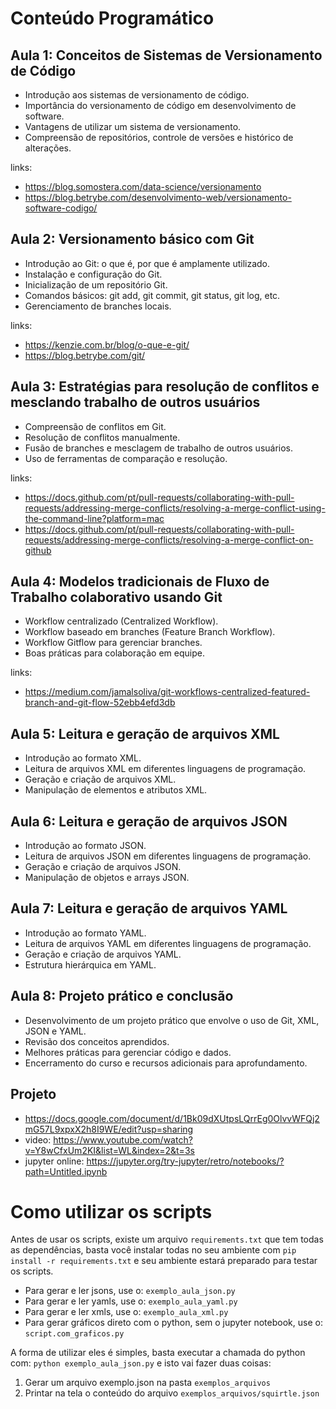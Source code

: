 
# Conteúdo Programático

## Aula 1: Conceitos de Sistemas de Versionamento de Código

- Introdução aos sistemas de versionamento de código.
- Importância do versionamento de código em desenvolvimento de software.
- Vantagens de utilizar um sistema de versionamento.
- Compreensão de repositórios, controle de versões e histórico de alterações.

links: 
- https://blog.somostera.com/data-science/versionamento
- https://blog.betrybe.com/desenvolvimento-web/versionamento-software-codigo/
## Aula 2: Versionamento básico com Git

- Introdução ao Git: o que é, por que é amplamente utilizado.
- Instalação e configuração do Git.
- Inicialização de um repositório Git.
- Comandos básicos: git add, git commit, git status, git log, etc.
- Gerenciamento de branches locais.

links:
- https://kenzie.com.br/blog/o-que-e-git/
- https://blog.betrybe.com/git/

## Aula 3: Estratégias para resolução de conflitos e mesclando trabalho de outros usuários

- Compreensão de conflitos em Git.
- Resolução de conflitos manualmente.
- Fusão de branches e mesclagem de trabalho de outros usuários.
- Uso de ferramentas de comparação e resolução.

links:
- https://docs.github.com/pt/pull-requests/collaborating-with-pull-requests/addressing-merge-conflicts/resolving-a-merge-conflict-using-the-command-line?platform=mac
- https://docs.github.com/pt/pull-requests/collaborating-with-pull-requests/addressing-merge-conflicts/resolving-a-merge-conflict-on-github

## Aula 4: Modelos tradicionais de Fluxo de Trabalho colaborativo usando Git

- Workflow centralizado (Centralized Workflow).
- Workflow baseado em branches (Feature Branch Workflow).
- Workflow Gitflow para gerenciar branches.
- Boas práticas para colaboração em equipe.

links:
- https://medium.com/jamalsoliva/git-workflows-centralized-featured-branch-and-git-flow-52ebb4efd3db

## Aula 5: Leitura e geração de arquivos XML

- Introdução ao formato XML.
- Leitura de arquivos XML em diferentes linguagens de programação.
- Geração e criação de arquivos XML.
- Manipulação de elementos e atributos XML.

## Aula 6: Leitura e geração de arquivos JSON

- Introdução ao formato JSON.
- Leitura de arquivos JSON em diferentes linguagens de programação.
- Geração e criação de arquivos JSON.
- Manipulação de objetos e arrays JSON.

## Aula 7: Leitura e geração de arquivos YAML

- Introdução ao formato YAML.
- Leitura de arquivos YAML em diferentes linguagens de programação.
- Geração e criação de arquivos YAML.
- Estrutura hierárquica em YAML.

## Aula 8: Projeto prático e conclusão

- Desenvolvimento de um projeto prático que envolve o uso de Git, XML, JSON e YAML.
- Revisão dos conceitos aprendidos.
- Melhores práticas para gerenciar código e dados.
- Encerramento do curso e recursos adicionais para aprofundamento.

## Projeto
- https://docs.google.com/document/d/1Bk09dXUtpsLQrrEg0OlvvWFQj2mG57L9xpxX2h8I9WE/edit?usp=sharing
- video: https://www.youtube.com/watch?v=Y8wCfxUm2KI&list=WL&index=2&t=3s
- jupyter online: https://jupyter.org/try-jupyter/retro/notebooks/?path=Untitled.ipynb

# Como utilizar os scripts

Antes de usar os scripts, existe um arquivo `requirements.txt` que tem todas as dependências, basta você instalar todas no seu ambiente com `pip install -r requirements.txt` e seu ambiente estará preparado para testar os scripts.

- Para gerar e ler jsons, use o: `exemplo_aula_json.py`
- Para gerar e ler yamls, use o: `exemplo_aula_yaml.py`
- Para gerar e ler xmls, use o: `exemplo_aula_xml.py`
- Para gerar gráficos direto com o python, sem o jupyter notebook, use o: `script.com_graficos.py`

A forma de utilizar eles é simples, basta executar a chamada do python com: `python exemplo_aula_json.py` e isto vai fazer duas coisas:
1. Gerar um arquivo exemplo.json na pasta `exemplos_arquivos`
2. Printar na tela o conteúdo do arquivo `exemplos_arquivos/squirtle.json`
